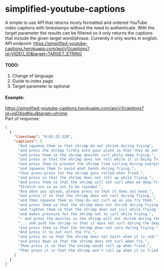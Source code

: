 # simplified-youtube-captions  
A simple to use API that returns nicely formatted and ordered YouTube video captions with timestamps without the need to authenticate. With the target parameter the results can be filtered so it only returns the captions that include the given target word/phrase. Currently it only works in english.  
API endpoint: https://simplified-youtube-captions.herokuapp.com/api/v1/captions?id=VIDEO_ID&target=TARGET_STRING 

#### TODO:  
1. Change of language  
2. Guide to index page
3. Target parameter to optional  

#### Example:
https://simplified-youtube-captions.herokuapp.com/api/v1/captions?id=iigDXgdKkuI&target=shrimp  
Part of response:
```json
[
  {
    "timestamp": "0:03:25.520",
    "captions": [
      "And squeeze them so that shrimp do not shrink during frying",
      "and press the shrimp firmly onto your plate so that they do not curl up during the frying.",
      "and press them so the shrimp doesnât curl while deep-frying.",
      "and press so that the shrimp does not roll while it is being fried.",
      "and press them to prevent the shrimp from curling during overpressure.",
      "and squeeze them to avoid what bends during frying.",
      "then press-press let the shrimp guns rolled when fried.",
      "and press so that the shrimp does not roll up while frying.",
      "And press them so that the shrimp will not curl when we deep-fried it",
      "Stretch out so as not to be rounded.",
      "And when you splash, please press so that it does not bend.",
      "and press it so that the shrimp does not curl during frying.",
      "and then squeeze them so they do not curl up as you fry them.",
      "and press them so that the shrimp does not shrink during frying.",
      "and tighten them so that the shrimp does not curl while frying it.",
      "and makes pressure for the shrimp not to curl while frying.",
      "~ and press the muscles so the shrimp will not shrink during the frying.",
      "... and push the shrimp so that it does not curl during the deep-frying process.",
      "and press them so that the shrimp does not cure during frying.",
      "And press it to not curl the fry.",
      "and press on so that the shrimp does not twist when it is red.",
      "and press down so that the shrimp does not curl when fry.",
      "Then press it so that the shrimp wonât roll up when fried.",
      "Then press it so that the shrimp won't roll up when it is fried."
    ]
  }
]
```
